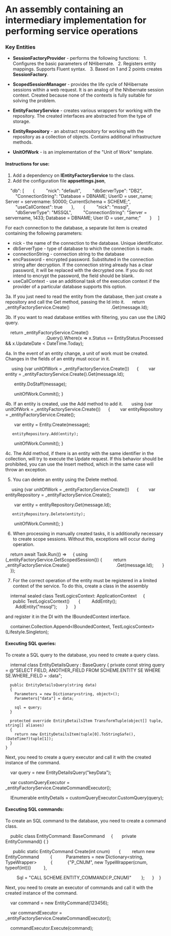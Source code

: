 # An assembly containing an intermediary implementation for performing service operations

### Key Entities

* **SessionFactoryProvider** - performs the following functions:
  1. Configures the basic parameters of NHibernate.
  2. Registers entity mappings. Supports Fluent syntax.
  3. Based on 1 and 2 points creates **SessionFactory**.

* **ScopedSessionManager** - provides the life cycle of NHibernate sessions within a web request. It is an analog of the Nhibernate session context. Created because none of the contexts is fully suitable for solving the problem.

* **EntityFactoryService** - creates various wrappers for working with the repository. The created interfaces are abstracted from the type of storage.

* **EntityRepository** - an abstract repository for working with the repository as a collection of objects. Contains additional infrastructure methods.

* **UnitOfWork** - is an implementation of the "Unit of Work" template.

#### Instructions for use:

1. Add a dependency on **IEntityFactoryService** to the class.
2. Add the configuration file **appsettings.json**,

    "db": [
      {
        "nick": "default",
        "dbServerType": "DB2",
        "ConnectionString": "Database = DBNAME; UserID = user_name; Server = servername: 50000; CurrentSchema = SCHEME;",
        "useCallContext": true
      },
      {
        "nick": "mssql",
        "dbServerType": "MSSQL",
        "ConnectionString": "Server = servername, 1433; Database = DBNAME; User ID = user_name;"
      }
    ]

For each connection to the database, a separate list item is created containing the following parameters:
* nick - the name of the connection to the database. Unique identificator.
* dbServerType - type of database to which the connection is made.
* connectionString - connection string to the database
* encPassword - encrypted password. Substituted in the connection string after decryption. If the connection string already has a clear password, it will be replaced with the decrypted one. If you do not intend to encrypt the password, the field should be blank.
* useCallContext - use an additional task of the execution context if the provider of a particular database supports this option.

3a. If you just need to read the entity from the database, then just create a repository and call the Get method, passing the Id into it.
    
return _entityFactoryService.Create<Entity>()
                                .Get(message.Id);

3b. If you want to read database entities with filtering, you can use the LINQ query.

    return _entityFactoryService.Create<Entity>()
                                .Query().Where(x => x.Status == EntityStatus.Processed && x.UpdateDate < DateTime.Today);

4a. In the event of an entity change, a unit of work must be created. Changes in the fields of an entity must occur in it.

     using (var unitOfWork = _entityFactoryService.Create())
     {
       var entity = _entityFactoryService.Create<Entity>().Get(message.Id);

       entity.DoStaff(message);

       unitOfWork.Commit();
	}

4b. If an entity is created, use the Add method to add it.
     
	 using (var unitOfWork = _entityFactoryService.Create())
     {
       var entityRepository = _entityFactoryService.Create<Entity>();

       var entity = Entity.Create(message);

	   entityRepository.Add(entity);

       unitOfWork.Commit();
	 }

4c. The Add method, if there is an entity with the same identifier in the collection, will try to execute the Update request. If this behavior should be prohibited, you can use the Insert method, which in the same case will throw an exception.

5. You can delete an entity using the Delete method.

     using (var unitOfWork = _entityFactoryService.Create())
     {
       var entityRepository = _entityFactoryService.Create<Entity>();

       var entity = entityRepository.Get(message.Id);

       entityRepository.Delete(entity);

       unitOfWork.Commit();
     }

6. When processing in manually created tasks, it is additionally necessary to create scope sessions. Without this, exceptions will occur during operation.

    return await Task.Run(() =>
    {
      using (_entityFactoryService.GetScopedSession())
      {
        return _entityFactoryService.Create<Entity>()
                                    .Get(message.Id);
      }
    });

7. For the correct operation of the entity must be registered in a limited context of the service. To do this, create a class in the assembly

    internal sealed class TestLogicsContext: ApplicationContext
    {
      public TestLogicsContext()
      {
        AddEntity<Card>();
        AddEntity<Product>("mssql");
      }
    }

and register it in the DI with the IBoundedContext interface.

    container.Collection.Append<IBoundedContext, TestLogicsContext>(Lifestyle.Singleton);

#### Executing SQL queries:

To create a SQL query to the database, you need to create a query class.

    internal class EntityDetailsQuery : BaseQuery<EntityDetailsItem>
    {
      private const string query = @"SELECT FIELD, ANOTHER_FIELD
              FROM SCHEME.ENTITY SE
              WHERE SE.WHERE_FIELD = :data";

      public EntityDetailsQuery(string data)
      {
        Parameters = new Dictionary<string, object>();
        Parameters["data"] = data;

        sql = query;
      }

      protected override EntityDetailsItem TransformTuple(object[] tuple, string[] aliases)
      {
        return new EntityDetailsItem(tuple[0].ToStringSafe(), (DateTime?)tuple[1]);
      }
    }
	
Next, you need to create a query executor and call it with the created instance of the command.

    var query = new EntityDetailsQuery("keyData");

    var customQueryExecutor = _entityFactoryService.CreateCommandExecutor<EntityDetails>();

    IEnumerable <EntityDetails> entityDetails = customQueryExecutor.CustomQuery(query);

#### Executing SQL commands:

To create an SQL command to the database, you need to create a command class.

    public class EntityCommand: BaseCommand
    {
      private EntityCommand()
      {
      }

      public static EntityCommand Create(int cnum)
      {
        return new EntityCommand
        {
          Parameters = new Dictionary<string, TypeWrapper>
          {
            {"P_CNUM", new TypeWrapper(cnum, typeof(int))}
          },

          Sql = "CALL SCHEME.ENTITY_COMMAND(:P_CNUM)"
        };
      }
    }

Next, you need to create an executor of commands and call it with the created instance of the command.

    var command = new EntityCommand(123456);

    var commandExecutor = _entityFactoryService.CreateCommandExecutor<EntityCommand>();

    commandExecutor.Execute(command);	